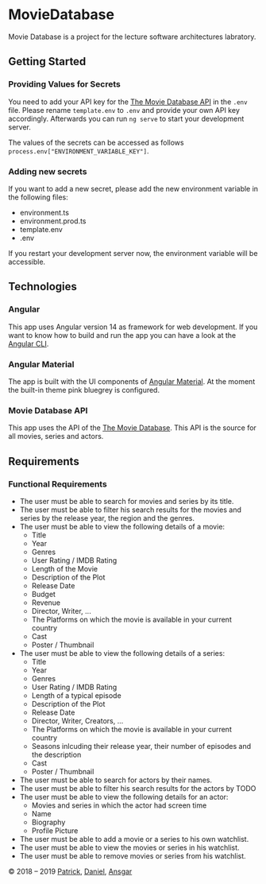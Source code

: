 # MovieDatabase

Movie Database is a project for the lecture software architectures labratory.

## Getting Started

### Providing Values for Secrets

You need to add your API key for the [The Movie Database API](https://www.themoviedb.org/?language=de) in the ``.env`` file.
Please rename ``template.env`` to ``.env`` and provide your own API key accordingly.
Afterwards you can run ``ng serve`` to start your development server.

The values of the secrets can be accessed as follows ``process.env["ENVIRONMENT_VARIABLE_KEY"]``.

### Adding new secrets

If you want to add a new secret, please add the new environment variable in the following files:

* environment.ts
* environment.prod.ts
* template.env
* .env

If you restart your development server now, the environment variable will be accessible.

## Technologies

### Angular

This app uses Angular version 14 as framework for web development.
If you want to know how to build and run the app you can have a look at the [Angular CLI](https://angular.io/cli).

### Angular Material

The app is built with the UI components of [Angular Material](https://material.angular.io/).
At the moment the built-in theme pink bluegrey is configured.

### Movie Database API

This app uses the API of the [The Movie Database](https://www.themoviedb.org/?language=de). This API is the source for all movies, series and actors.

## Requirements

### Functional Requirements

* The user must be able to search for movies and series by its title.
* The user must be able to filter his search results for the movies and series by the release year, the region and the genres.
* The user must be able to view the following details of a movie:
  * Title
  * Year
  * Genres
  * User Rating / IMDB Rating
  * Length of the Movie
  * Description of the Plot
  * Release Date
  * Budget
  * Revenue
  * Director, Writer, ...
  * The Platforms on which the movie is available in your current country
  * Cast
  * Poster / Thumbnail
* The user must be able to view the following details of a series:
  * Title
  * Year
  * Genres
  * User Rating / IMDB Rating
  * Length of a typical episode
  * Description of the Plot
  * Release Date
  * Director, Writer, Creators, ...
  * The Platforms on which the movie is available in your current country
  * Seasons inlcuding their release year, their number of episodes and the description
  * Cast
  * Poster / Thumbnail
* The user must be able to search for actors by their names.
* The user must be able to filter his search results for the actors by TODO
* The user must be able to view the following details for an actor:
  * Movies and series in which the actor had screen time
  * Name
  * Biography
  * Profile Picture
* The user must be able to add a movie or a series to his own watchlist.
* The user must be able to view the movies or series in his watchlist.
* The user must be able to remove movies or series from his watchlist.

© 2018 – 2019 [Patrick](https://github.com/patdujmo), [Daniel](https://github.com/linxside), [Ansgar](https://github.com/AnsgarLichter)
